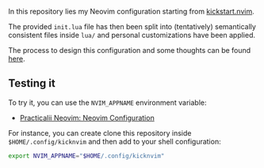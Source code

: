 In this repository lies my Neovim configuration starting from
[kickstart.nvim](https://github.com/nvim-lua/kickstart.nvim).

The provided `init.lua` file has then been split into (tentatively) semantically
consistent files inside `lua/` and personal customizations have been applied.

The process to design this configuration and some thoughts can be found [here](https://blog.epheme.re/software/nvim-kickstart.html).

## Testing it

To try it, you can use the `NVIM_APPNAME` environment variable:
- [Practicalii Neovim: Neovim Configuration](https://practical.li/neovim/configuration/)

For instance, you can create clone this repository inside
`$HOME/.config/kicknvim` and then add to your shell configuration:

```sh
export NVIM_APPNAME="$HOME/.config/kicknvim"
```
